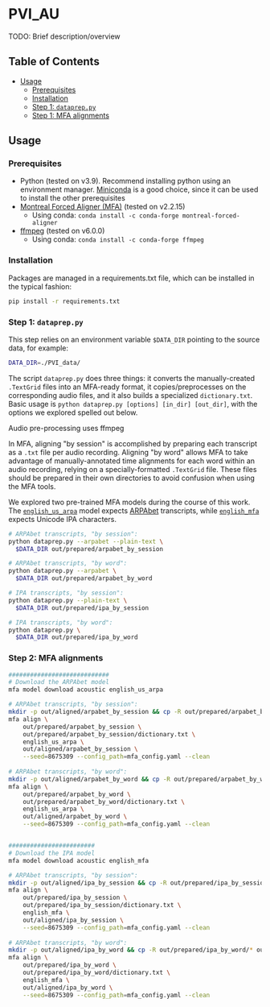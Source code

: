 # PVI_AU

TODO: Brief description/overview

## Table of Contents

- [Usage](#usage)
  - [Prerequisites](#prerequisites)
  - [Installation](#installation)
  - [Step 1: `dataprep.py`](#step-1-datapreppy)
  - [Step 1: MFA alignments](#step-2-mfa-alignments)

## Usage

### Prerequisites

- Python (tested on v3.9). Recommend installing python using an environment manager. 
[Miniconda](https://docs.conda.io/projects/miniconda/en/latest/) is a good choice, since it can be used to install the other prerequisites
- [Montreal Forced Aligner (MFA)](https://montreal-forced-aligner.readthedocs.io/en/latest/installation.html) (tested on v2.2.15)
  - Using conda: `conda install -c conda-forge montreal-forced-aligner`
- [ffmpeg](https://montreal-forced-aligner.readthedocs.io/en/latest/installation.html) (tested on v6.0.0)
  - Using conda: `conda install -c conda-forge ffmpeg`
### Installation

Packages are managed in a requirements.txt file, which can be installed in the typical fashion:

```bash
pip install -r requirements.txt
````

### Step 1: `dataprep.py`

This step relies on an environment variable `$DATA_DIR` pointing to the source data, for example: 
```bash
DATA_DIR=./PVI_data/
```

The script `dataprep.py` does three things: it converts the manually-created `.TextGrid` files into an MFA-ready format, 
it copies/preprocesses on the corresponding audio files, and it also builds a specialized `dictionary.txt`. 
Basic usage is `python dataprep.py [options] [in_dir] [out_dir]`, with the options we explored spelled out below.

Audio pre-processing uses ffmpeg

In MFA, aligning "by session" is accomplished by preparing each transcript as a `.txt` file per audio recording.
Aligning "by word" allows MFA to take advantage of manually-annotated time alignments for each word within an audio 
recording, relying on a specially-formatted `.TextGrid` file. These files should be prepared in their own directories 
to avoid confusion when using the MFA tools.

We explored two pre-trained MFA models during the course of this work. The 
[`english_us_arpa`](https://mfa-models.readthedocs.io/en/latest/g2p/English/English%20(US)%20ARPA%20G2P%20model%20v2_0_0.html)
model expects [ARPAbet](https://en.wikipedia.org/wiki/ARPABET) transcripts, while
[`english_mfa`](https://mfa-models.readthedocs.io/en/latest/g2p/English/English%20%28US%29%20MFA%20G2P%20model%20v2_0_0.html)
expects Unicode IPA characters.

```bash
# ARPAbet transcripts, "by session":
python dataprep.py --arpabet --plain-text \
  $DATA_DIR out/prepared/arpabet_by_session

# ARPAbet transcripts, "by word":
python dataprep.py --arpabet \
  $DATA_DIR out/prepared/arpabet_by_word

# IPA transcripts, "by session":
python dataprep.py --plain-text \
  $DATA_DIR out/prepared/ipa_by_session

# IPA transcripts, "by word":
python dataprep.py \
  $DATA_DIR out/prepared/ipa_by_word
```

### Step 2: MFA alignments

```bash
############################
# Download the ARPAbet model
mfa model download acoustic english_us_arpa

# ARPAbet transcripts, "by session":
mkdir -p out/aligned/arpabet_by_session && cp -R out/prepared/arpabet_by_session/* out/aligned/arpabet_by_session
mfa align \
    out/prepared/arpabet_by_session \
    out/prepared/arpabet_by_session/dictionary.txt \
    english_us_arpa \
    out/aligned/arpabet_by_session \
    --seed=8675309 --config_path=mfa_config.yaml --clean
    
# ARPAbet transcripts, "by word":
mkdir -p out/aligned/arpabet_by_word && cp -R out/prepared/arpabet_by_word/* out/aligned/arpabet_by_word
mfa align \
    out/prepared/arpabet_by_word \
    out/prepared/arpabet_by_word/dictionary.txt \
    english_us_arpa \
    out/aligned/arpabet_by_word \
    --seed=8675309 --config_path=mfa_config.yaml --clean


########################
# Download the IPA model
mfa model download acoustic english_mfa

# ARPAbet transcripts, "by session":
mkdir -p out/aligned/ipa_by_session && cp -R out/prepared/ipa_by_session/* out/aligned/ipa_by_session
mfa align \
    out/prepared/ipa_by_session \
    out/prepared/ipa_by_session/dictionary.txt \
    english_mfa \
    out/aligned/ipa_by_session \
    --seed=8675309 --config_path=mfa_config.yaml --clean
    
# ARPAbet transcripts, "by word":
mkdir -p out/aligned/ipa_by_word && cp -R out/prepared/ipa_by_word/* out/aligned/ipa_by_word
mfa align \
    out/prepared/ipa_by_word \
    out/prepared/ipa_by_word/dictionary.txt \
    english_mfa \
    out/aligned/ipa_by_word \
    --seed=8675309 --config_path=mfa_config.yaml --clean
```
